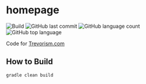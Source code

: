 # homepage
![Build](https://github.com/trevorism/homepage/actions/workflows/deploy.yml/badge.svg)
![GitHub last commit](https://img.shields.io/github/last-commit/trevorism/homepage)
![GitHub language count](https://img.shields.io/github/languages/count/trevorism/homepage)
![GitHub top language](https://img.shields.io/github/languages/top/trevorism/homepage)
 
Code for [Trevorism.com](https://trevorism.com)

## How to Build
`gradle clean build`